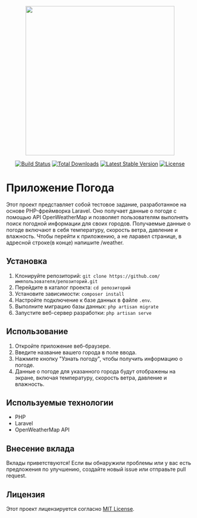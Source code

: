 <p align="center"><a href="https://laravel.com" target="_blank"><img src="https://raw.githubusercontent.com/laravel/art/master/logo-lockup/5%20SVG/2%20CMYK/1%20Full%20Color/laravel-logolockup-cmyk-red.svg" width="400"></a></p>

<p align="center">
<a href="https://travis-ci.org/laravel/framework"><img src="https://travis-ci.org/laravel/framework.svg" alt="Build Status"></a>
<a href="https://packagist.org/packages/laravel/framework"><img src="https://poser.pugx.org/laravel/framework/d/total.svg" alt="Total Downloads"></a>
<a href="https://packagist.org/packages/laravel/framework"><img src="https://poser.pugx.org/laravel/framework/v/stable.svg" alt="Latest Stable Version"></a>
<a href="https://packagist.org/packages/laravel/framework"><img src="https://poser.pugx.org/laravel/framework/license.svg" alt="License"></a>
</p>

# Приложение Погода

Этот проект представляет собой тестовое задание, разработанное на основе PHP-фреймворка Laravel. Оно получает данные о погоде с помощью API OpenWeatherMap и позволяет пользователям выполнять поиск погодной информации для своих городов. Получаемые данные о погоде включают в себя температуру, скорость ветра, давление и влажность. Чтобы перейти к приложению, а не ларавел странице, в адресной строке(в конце) напишите /weather.

## Установка

1. Клонируйте репозиторий: `git clone https://github.com/имяпользователя/репозиторий.git`
2. Перейдите в каталог проекта: `cd репозиторий`
3. Установите зависимости: `composer install`
4. Настройте подключение к базе данных в файле `.env`.
5. Выполните миграцию базы данных: `php artisan migrate`
6. Запустите веб-сервер разработки: `php artisan serve`

## Использование

1. Откройте приложение веб-браузере.
2. Введите название вашего города в поле ввода.
3. Нажмите кнопку "Узнать погоду", чтобы получить информацию о погоде.
4. Данные о погоде для указанного города будут отображены на экране, включая температуру, скорость ветра, давление и влажность.

## Используемые технологии

- PHP
- Laravel
- OpenWeatherMap API

## Внесение вклада

Вклады приветствуются! Если вы обнаружили проблемы или у вас есть предложения по улучшению, создайте новый issue или отправьте pull request.

## Лицензия

Этот проект лицензируется согласно [MIT License](LICENSE).
